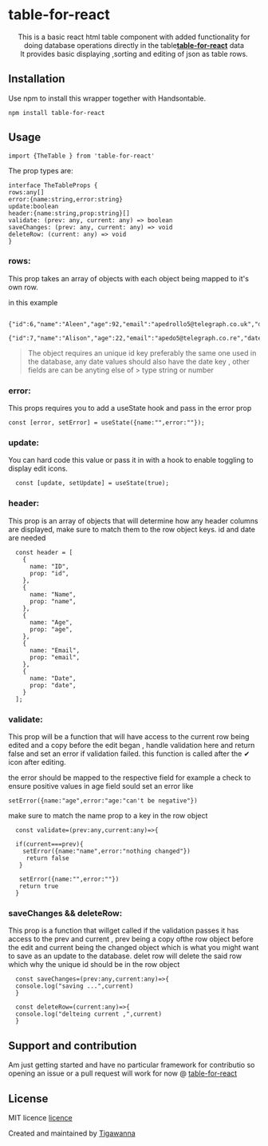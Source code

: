 # table-for-react 
<div align="center">
  
This is a basic react html table component with added functionality for doing database operations directly in the table[**table-for-react**](https://github.com/tigawanna/table-for-react) data <br>
It provides basic displaying ,sorting and editing of json as table rows.<br>
</div>





## Installation

Use npm to install this wrapper together with Handsontable.
```
npm install table-for-react
```

## Usage

```
import {TheTable } from 'table-for-react'
```

The prop types are:

```
interface TheTableProps {
rows:any[]
error:{name:string,error:string}
update:boolean
header:{name:string,prop:string}[]
validate: (prev: any, current: any) => boolean
saveChanges: (prev: any, current: any) => void
deleteRow: (current: any) => void
}
```

### **rows:**
This prop takes an array of objects with each object being mapped to it's own row.

in this example 
``` [
  {"id":6,"name":"Aleen","age":92,"email":"apedrollo5@telegraph.co.uk","date":"27/09/2020"},
   {"id":7,"name":"Alison","age":22,"email":"apedo5@telegraph.co.re","date":"27/03/2020"}]
```
> The object requires an unique id key preferably the same one used in the database,
> any date values should also have the date key , other fields are can be anyting else of  > type string or number

### **error:**
This props requires you to add a useState hook and pass in the error prop

```
const [error, setError] = useState({name:"",error:""});
```

### **update:**
You can hard code this value or pass it in with a hook to enable toggling to display edit icons.
```
  const [update, setUpdate] = useState(true);
```
### **header:**
This prop is an array of objects that  will determine how any header columns are displayed, make sure to match them to the row object keys. id and date are needed
```
  const header = [
    {
      name: "ID",
      prop: "id",
    },
    {
      name: "Name",
      prop: "name",
    },
    {
      name: "Age",
      prop: "age",
    },
    {
      name: "Email",
      prop: "email",
    },
    {
      name: "Date",
      prop: "date",
    }
  ];
  ```
### **validate:** 
This prop will be a function that will have access to the current row being edited and a copy before the edit began , handle validation here and return false and set an error if validation failed. this function is called after the ✔ icon after editing.

the error should be mapped to the respective field for example a check to ensure positive values in age field sould set an error like 
```
setError({name:"age",error:"age:"can't be negative"})
```
make sure to match the name prop to a key in the row object
```
  const validate=(prev:any,current:any)=>{
   
  if(current===prev){
    setError({name:"name",error:"nothing changed"})
     return false
   } 

   setError({name:"",error:""})
   return true
  }
```

### **saveChanges && deleteRow:**
This prop is a function that willget called if the validation passes
it has access to the prev and current , prev being a copy ofthe row object before the edit and current being the changed object which is what you might want to save as an update to the  database. delet row will delete the said row which why the unique id should be in the row object

```
  const saveChanges=(prev:any,current:any)=>{
  console.log("saving ...",current)
  }
  
  const deleteRow=(current:any)=>{
  console.log("delteing current ,",current)
  }
```



##  Support and contribution 
Am just getting started and have no particular framework for contributio so opening an issue or a pull request will work for now @ [table-for-react](https://github.com/tigawanna/tigawanna/table-for-reac) 





## License
MIT licence 
[licence](https://github.com/tigawanna/table-for-react/blob/master/LICENSE)

Created and maintained by [Tigawanna](https://github.com/tigawanna/tigawanna) 
